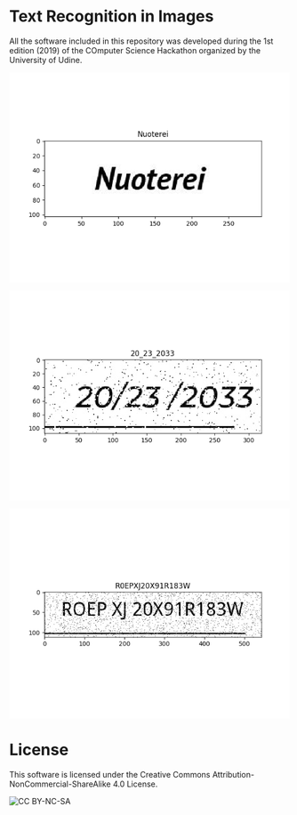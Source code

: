 # Text Recognition in Images

All the software included in this repository was developed during the 1st edition (2019) of the COmputer Science Hackathon organized by the University of Udine.

<p align="center"><img align="center" src="imgs/A1.png"></p>

<p align="center"><img align="center" src="imgs/A2.png"></p>

<p align="center"><img align="center" src="imgs/A3.png"></p>

# License

This software is licensed under the Creative Commons Attribution-NonCommercial-ShareAlike 4.0 License.

![CC BY-NC-SA](https://i.creativecommons.org/l/by-nc-sa/4.0/88x31.png)